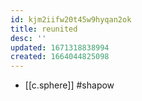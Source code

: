```yaml
---
id: kjm2iifw20t45w9hyqan2ok
title: reunited
desc: ''
updated: 1671318838994
created: 1664044825098
---
```


- [[c.sphere]] #shapow
